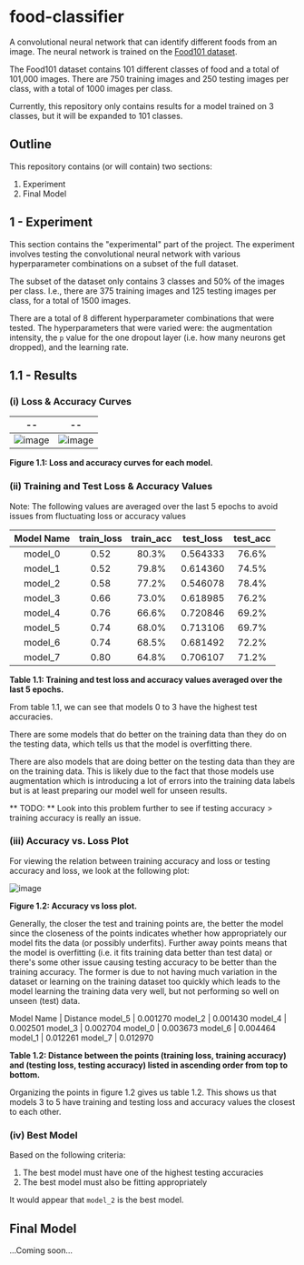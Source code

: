 # food-classifier
A convolutional neural network that can identify different foods from an image. The neural network is trained on the 
[Food101 dataset](https://data.vision.ee.ethz.ch/cvl/datasets_extra/food-101/).

The Food101 dataset contains 101 different classes of food and a total of 101,000 images. There are 750 training images and 250 testing images per class,
with a total of 1000 images per class.

Currently, this repository only contains results for a model trained on 3 classes, but it will be expanded to 101 classes.

## Outline
This repository contains (or will contain) two sections:

1. Experiment
2. Final Model

## 1 - Experiment
This section contains the "experimental" part of the project. The experiment involves testing the convolutional neural network with various
hyperparameter combinations on a subset of the full dataset.

The subset of the dataset only contains 3 classes and 50% of the images per class. I.e., there are 375 training images and 125 testing images per class,
for a total of 1500 images.

There are a total of 8 different hyperparameter combinations that were tested. The hyperparameters that were varied were: the augmentation intensity, the
`p` value for the one dropout layer (i.e. how many neurons get dropped), and the learning rate.

## 1.1 - Results

### (i) Loss & Accuracy Curves

--         |  --
:-------------------------:|:-------------------------:
![image](https://user-images.githubusercontent.com/104711470/213962088-f50e7944-44ca-4d7c-9102-a693cec0c70f.png)  |  ![image](https://user-images.githubusercontent.com/104711470/213962160-8c35eb88-ead5-4a62-a2ce-a9ac444d3fc4.png)

**Figure 1.1: Loss and accuracy curves for each model.**

### (ii) Training and Test Loss & Accuracy Values
Note: The following values are averaged over the last 5 epochs to avoid issues from fluctuating loss or accuracy values

Model Name|train_loss|	train_acc|	test_loss|	test_acc|
:---:|:---:|:---:|:---:|:---:
model_0 |	0.52|	80.3%|	0.564333|	76.6%
model_1	| 0.52|	79.8%|	0.614360|	74.5%
model_2	| 0.58|	77.2%|	0.546078|	78.4%
model_3	| 0.66|	73.0%|	0.618985| 76.2%
model_4 |	0.76|	66.6%|	0.720846|	69.2%
model_5	| 0.74|	68.0%|	0.713106|	69.7%
model_6	| 0.74|	68.5%|	0.681492|	72.2%
model_7	| 0.80|	64.8%|	0.706107|	71.2%

**Table 1.1: Training and test loss and accuracy values averaged over the last 5 epochs.**

From table 1.1, we can see that models 0 to 3 have the highest test accuracies. 

There are some models that do better on the training data than they do on the testing data, which tells us that the model is overfitting there. 

There are also models that are doing better on the testing data than they are on the training data. This is likely due to the fact that those models use augmentation which is introducing a lot of errors into the training data labels but is at least preparing our model well for unseen results.

** TODO: ** Look into this problem further to see if testing accuracy > training accuracy is really an issue.

### (iii) Accuracy vs. Loss Plot
For viewing the relation between training accuracy and loss or testing accuracy and loss, we look at the following plot:

![image](https://user-images.githubusercontent.com/104711470/213963071-bc8f9621-88b4-4bcb-9e01-faa64134e560.png)

**Figure 1.2: Accuracy vs loss plot.**

Generally, the closer the test and training points are, the better the model since the closeness of the points indicates whether how appropriately our model fits the data (or possibly underfits). Further away points means that the model is overfitting (i.e. it fits training data better than test data) or there's some other issue causing testing accuracy to be better than the training accuracy. The former is due to not having much variation in the dataset or learning on the training dataset too quickly which leads to the model learning the training data very well, but not performing so well on unseen (test) data.

Model Name | Distance
model_5 |	0.001270
model_2 |	0.001430
model_4 |	0.002501
model_3 |	0.002704
model_0 |	0.003673
model_6 |	0.004464
model_1 |	0.012261
model_7 |	0.012970

**Table 1.2: Distance between the points (training loss, training accuracy) and (testing loss, testing accuracy) listed in ascending order from top to bottom.**

Organizing the points in figure 1.2 gives us table 1.2. This shows us that models 3 to 5 have training and testing loss and accuracy values the closest to each other.

### (iv) Best Model
Based on the following criteria:
1. The best model must have one of the highest testing accuracies
2. The best model must also be fitting appropriately

It would appear that `model_2` is the best model.

## Final Model

...Coming soon...
